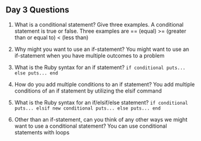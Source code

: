 ## Day 3 Questions

1. What is a conditional statement? Give three examples.
  A conditional statement is true or false. Three examples are == (equal) >= (greater than or equal to) < (less than)

1. Why might you want to use an if-statement?
  You might want to use an if-statement when you have multiple outcomes to a problem

1. What is the Ruby syntax for an if statement?
  `if conditional
    puts...
  else
    puts...
  end`

1. How do you add multiple conditions to an if statement?
  You add multiple conditions of an if statement by utilizing the elsif command

1. What is the Ruby syntax for an if/elsif/else statement?
  `if conditional
    puts...
  elsif new conditional
    puts...
  else
    puts...
  end`

1. Other than an if-statement, can you think of any other ways we might want to use a conditional statement?
  You can use conditional statements with loops
